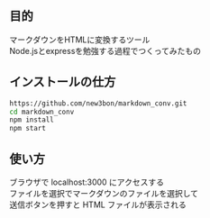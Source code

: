 ## 目的
マークダウンをHTMLに変換するツール  
Node.jsとexpressを勉強する過程でつくってみたもの

## インストールの仕方
```bash
https://github.com/new3bon/markdown_conv.git
cd markdown_conv
npm install
npm start
```

## 使い方
ブラウザで localhost:3000 にアクセスする  
ファイルを選択でマークダウンのファイルを選択して  
送信ボタンを押すと HTML ファイルが表示される  